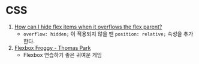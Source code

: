 # CSS

1. [How can I hide flex items when it overflows the flex parent?](https://stackoverflow.com/a/51291850/5722210)
   - `overflow: hidden;` 이 적용되지 않을 땐 `position: relative;` 속성을 추가한다.
2. [Flexbox Froggy - Thomas Park](https://github.com/thomaspark/flexboxfroggy/)
   - Flexbox 연습하기 좋은 귀여운 게임
